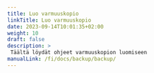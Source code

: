 ```yaml
---
title: Luo varmuuskopio
linkTitle: Luo varmuuskopio
date: 2023-09-14T10:01:35+02:00
weight: 10
draft: false
description: >
 Täältä löydät ohjeet varmuuskopion luomiseen
manualLink: /fi/docs/backup/backup/
---
```

<script>
  window.location.href = "/fi/docs/backup/backup/";
</script>
